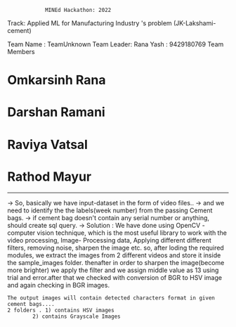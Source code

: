 				MINEd Hackathon: 2022
Track: Applied ML for Manufacturing Industry 's problem (JK-Lakshami-cement)

Team Name : TeamUnknown
Team Leader: Rana Yash : 9429180769
Team Members
# Omkarsinh Rana
# Darshan Ramani
# Raviya Vatsal
# Rathod Mayur

--------------------------------------------------------
-> So, basically we have input-dataset in the form of video files..
-> and we need to identify the the labels(week number) from the passing Cement bags.
-> if cement bag doesn't contain any serial number or anything, should create sql query.
-> Solution :
	We have done using OpenCV - computer vision technique, which is the most useful library to work with the video processing, Image-
	Processing data, Applying different different filters, removing noise, sharpen the image etc.
	so, after loding the required modules, we extract the images from 2 different videos and store it inside the sample_images
	folder. thenafter in order to sharpen the image(become more brighter) we apply the filter and we assign middle value as 13 using 
	trial and error.after that we checked with conversion of BGR to HSV image and again checking in BGR images.
	
	The output images will contain detected characters format in given cement bags....
	2 folders . 1) contains HSV images
		    2) contains Grayscale Images	 
